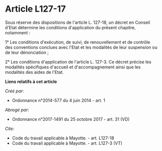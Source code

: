# Article L127-17

Sous réserve des dispositions de l'article L. 127-18, un décret en Conseil d'Etat détermine les conditions d'application du
présent chapitre, notamment : 

1° Les conditions d'exécution, de suivi, de renouvellement et de contrôle des conventions conclues avec l'Etat et les
modalités de leur suspension ou de leur dénonciation ; 

2° Les conditions d'application de l'article L. 127-3. Ce décret précise les modalités spécifiques d'accueil et
d'accompagnement ainsi que les modalités des aides de l'Etat.

**Liens relatifs à cet article**

_Créé par_:

  - Ordonnance n°2014-577 du 4 juin 2014 - art. 1

_Abrogé par_:

  - Ordonnance n°2017-1491 du 25 octobre 2017 - art. 31 (VD)

_Cite_:

  - Code du travail applicable à Mayotte. - art. L127-18
  - Code du travail applicable à Mayotte. - art. L127-3 (VT)

